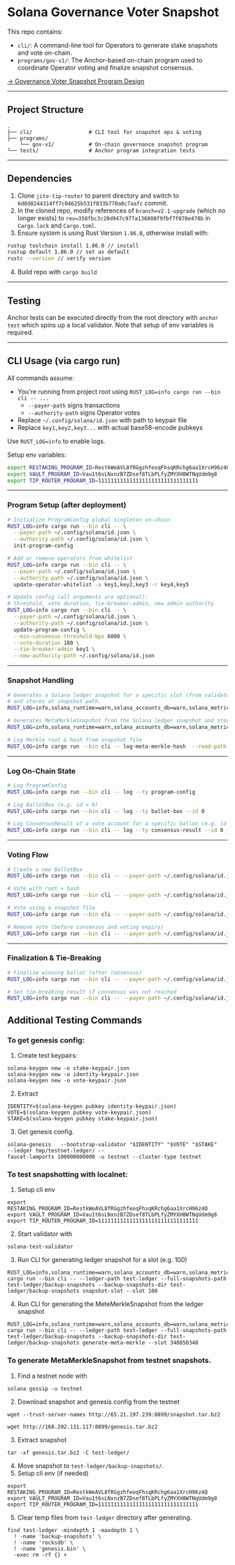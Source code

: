 # Solana Governance Voter Snapshot

This repo contains:

- `cli/`: A command-line tool for Operators to generate stake snapshots and vote on-chain.
- `programs/gov-v1/`: The Anchor-based on-chain program used to coordinate Operator voting and finalize snapshot consensus.

[→ Governance Voter Snapshot Program Design](programs/gov-v1/README.md)

---

## Project Structure

```
.
├── cli/                  # CLI tool for snapshot ops & voting
├── programs/
    └── gov-v1/           # On-chain governance snapshot program
└── tests/                # Anchor program integration tests
```

---

## Dependencies

1. Clone `jito-tip-router` to parent directory and switch to `6d0d8244314ff7c04625b531f033b770a8c7aafc` commit.
2. In the cloned repo, modify references of `branch=v2.1-upgrade` (which no longer exists) to `rev=358fbc3c20d947c977a136808f9fbf7f070e478b` in `Cargo.lock` and `Cargo.toml`.
3. Ensure system is using Rust Version `1.86.0`, otherwise install with:

```bash
rustup toolchain install 1.86.0 // install
rustup default 1.86.0 // set as default
rustc --version // verify version
```

4. Build repo with `cargo build`

---

## Testing

Anchor tests can be executed directly from the root directory with `anchor test` which spins up a local validator. Note that setup of env variables is required.

---

## CLI Usage (via cargo run)

All commands assume:

- You're running from project root using `RUST_LOG=info cargo run --bin cli -- ...`
  - `--payer-path` signs transactions
  - `--authority-path` signs Operator votes
- Replace `~/.config/solana/id.json` with path to keypair file
- Replace `key1,key2,key3...` with actual base58-encode pubkeys

Use `RUST_LOG=info` to enable logs.

Setup env variables:

```bash
export RESTAKING_PROGRAM_ID=RestkWeAVL8fRGgzhfeoqFhsqKRchg6aa1XrcH96z4Q
export VAULT_PROGRAM_ID=Vau1t6sLNxnzB7ZDsef8TLbPLfyZMYXH8WTNqUdm9g8
export TIP_ROUTER_PROGRAM_ID=11111111111111111111111111111111
```

---

### Program Setup (after deployment)

```bash
# Initialize ProgramConfig global singleton on-chain
RUST_LOG=info cargo run --bin cli -- \
  --payer-path ~/.config/solana/id.json \
  --authority-path ~/.config/solana/id.json \
  init-program-config

# Add or remove operators from whitelist
RUST_LOG=info cargo run --bin cli -- \
  --payer-path ~/.config/solana/id.json \
  --authority-path ~/.config/solana/id.json \
  update-operator-whitelist -a key1,key2,key3 -r key4,key5

# Update config (all arguments are optional):
# threshold, vote duration, tie-breaker-admin, new admin authority
RUST_LOG=info cargo run --bin cli -- \
  --payer-path ~/.config/solana/id.json \
  --authority-path ~/.config/solana/id.json \
  update-program-config \
  --min-consensus-threshold-bps 6000 \
  --vote-duration 180 \
  --tie-breaker-admin key1 \
  --new-authority-path ~/.config/solana/id.json
```

---

### Snapshot Handling

```bash
# Generates a Solana ledger snapshot for a specific slot (from validator bank state)
# and stores at snapshot path.
RUST_LOG=info,solana_runtime=warn,solana_accounts_db=warn,solana_metrics=warn cargo run --bin cli -- --ledger-path test-ledger --full-snapshots-path test-ledger/backup-snapshots --backup-snapshots-dir test-ledger/backup-snapshots snapshot-slot --slot 340850340

# Generates MetaMerkleSnapshot from the Solana ledger snapshot and stores at save path.
RUST_LOG=info,solana_runtime=warn,solana_accounts_db=warn,solana_metrics=warn cargo run --bin cli -- --ledger-path test-ledger --full-snapshots-path test-ledger/backup-snapshots --backup-snapshots-dir test-ledger/backup-snapshots generate-meta-merkle --slot 340850340 --save-path ./

# Log Merkle root & hash from snapshot file
RUST_LOG=info cargo run --bin cli -- log-meta-merkle-hash  --read-path ./meta_merkle-340850340.zip --is-compressed
```

---

### Log On-Chain State

```bash
# Log ProgramConfig
RUST_LOG=info cargo run --bin cli -- log --ty program-config

# Log BallotBox (e.g. id = 0)
RUST_LOG=info cargo run --bin cli -- log --ty ballot-box --id 0

# Log ConsensusResult of a vote account for a specific ballot (e.g. id = 0)
RUST_LOG=info cargo run --bin cli -- log --ty consensus-result --id 0 --vote-account key1
```

---

### Voting Flow

```bash
# Create a new BallotBox
RUST_LOG=info cargo run --bin cli -- --payer-path ~/.config/solana/id.json --authority-path ~/.config/solana/id.json init-ballot-box

# Vote with root + hash
RUST_LOG=info cargo run --bin cli -- --payer-path ~/.config/solana/id.json --authority-path ~/.config/solana/id.json cast-vote --id 1 --root ByVtRpEnLyD1eVS8Bq21VvDnMffsqPAypaMT9KMZCZcJ --hash 4seYTnZyZNby5ZQTy8ajAapDiMgUYrvYx4hzYRXVn4zH

# Vote using a snapshot file
RUST_LOG=info cargo run --bin cli -- --payer-path ~/.config/solana/id.json --authority-path ~/.config/solana/id.json cast-vote-from-snapshot --id 1 --read-path ./meta_merkle-340850340.zip

# Remove vote (before consensus and voting expiry)
RUST_LOG=info cargo run --bin cli -- --payer-path ~/.config/solana/id.json --authority-path ~/.config/solana/id.json remove-vote --id 1
```

---

### Finalization & Tie-Breaking

```bash
# Finalize winning ballot (after consensus)
RUST_LOG=info cargo run --bin cli -- --payer-path ~/.config/solana/id.json --authority-path ~/.config/solana/id.json finalize-ballot --id 1

# Set tie-breaking result if consensus was not reached
RUST_LOG=info cargo run --bin cli -- --payer-path ~/.config/solana/id.json --authority-path ~/.config/solana/id.json set-tie-breaker --id 1 --idx 0
```

## Additional Testing Commands

### To get genesis config:

1. Create test keypairs:

```
solana-keygen new -o stake-keypair.json
solana-keygen new -o identity-keypair.json
solana-keygen new -o vote-keypair.json
```

2. Extract

```
IDENTITY=$(solana-keygen pubkey identity-keypair.json)
VOTE=$(solana-keygen pubkey vote-keypair.json)
STAKE=$(solana-keygen pubkey stake-keypair.json)
```

3. Get genesis config.

```
solana-genesis   --bootstrap-validator "$IDENTITY" "$VOTE" "$STAKE"   --ledger tmp/testnet-ledger/ --
faucet-lamports 100000000000 -u testnet --cluster-type testnet
```

### To test snapshotting with localnet:

1. Setup cli env

```
export RESTAKING_PROGRAM_ID=RestkWeAVL8fRGgzhfeoqFhsqKRchg6aa1XrcH96z4Q
export VAULT_PROGRAM_ID=Vau1t6sLNxnzB7ZDsef8TLbPLfyZMYXH8WTNqUdm9g8
export TIP_ROUTER_PROGRAM_ID=11111111111111111111111111111111
```

2. Start validator with

```
solana-test-validator
```

3. Run CLI for generating ledger snapshot for a slot (e.g. 100)

```
RUST_LOG=info,solana_runtime=warn,solana_accounts_db=warn,solana_metrics=warn cargo run --bin cli -- --ledger-path test-ledger --full-snapshots-path test-ledger/backup-snapshots --backup-snapshots-dir test-ledger/backup-snapshots snapshot-slot --slot 100
```

4. Run CLI for generating the MeteMerkleSnapshot from the ledger snapshot

```
RUST_LOG=info,solana_runtime=warn,solana_accounts_db=warn,solana_metrics=warn cargo run --bin cli -- --ledger-path test-ledger --full-snapshots-path test-ledger/backup-snapshots --backup-snapshots-dir test-ledger/backup-snapshots generate-meta-merkle --slot 340850340
```

### To generate MetaMerkleSnapshot from testnet snapshots.

1. Find a testnet node with

```
solana gossip -u testnet
```

2. Download snapshot and genesis config from the testnet

```
wget --trust-server-names http://65.21.197.239:8899/snapshot.tar.bz2

wget http://160.202.131.117:8899/genesis.tar.bz2
```

3. Extract snapshot

```
tar -xf genesis.tar.bz2 -C test-ledger/
```

4. Move snapshot to `test-ledger/backup-snapshots/`.
5. Setup cli env (if needed)

```
export RESTAKING_PROGRAM_ID=RestkWeAVL8fRGgzhfeoqFhsqKRchg6aa1XrcH96z4Q
export VAULT_PROGRAM_ID=Vau1t6sLNxnzB7ZDsef8TLbPLfyZMYXH8WTNqUdm9g8
export TIP_ROUTER_PROGRAM_ID=11111111111111111111111111111111
```

5. Clear temp files from `test-ledger` directory after generating.

```
find test-ledger -mindepth 1 -maxdepth 1 \
  ! -name 'backup-snapshots' \
  ! -name 'rocksdb' \
  ! -name 'genesis.bin' \
  -exec rm -rf {} +
```
